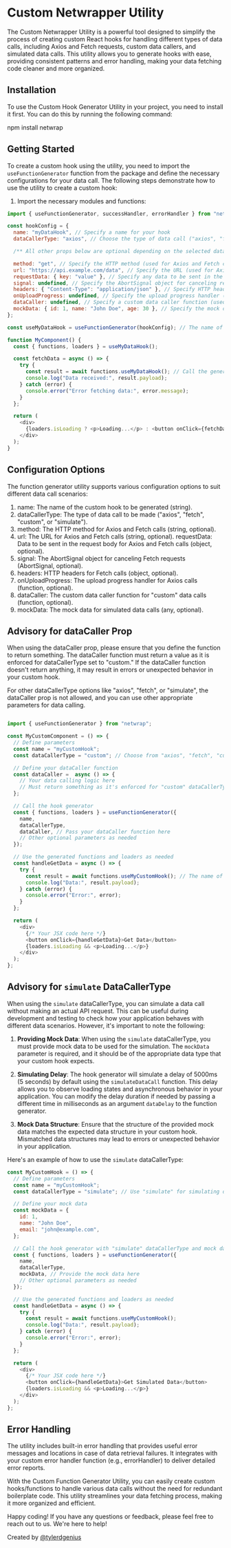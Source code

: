 Custom Netwrapper Utility
============================

The Custom Netwrapper Utility is a powerful tool designed to simplify the process of creating custom React hooks for handling different types of data calls, including Axios and Fetch requests, custom data callers, and simulated data calls. This utility allows you to generate hooks with ease, providing consistent patterns and error handling, making your data fetching code cleaner and more organized.

Installation
------------

To use the Custom Hook Generator Utility in your project, you need to install it first. You can do this by running the following command:

npm install netwrap

Getting Started
---------------

To create a custom hook using the utility, you need to import the `useFunctionGenerator` function from the package and define the necessary configurations for your data call. The following steps demonstrate how to use the utility to create a custom hook:

1. Import the necessary modules and functions:

```javascript
import { useFunctionGenerator, successHandler, errorHandler } from "netwrap";

const hookConfig = {
  name: "myDataHook", // Specify a name for your hook
  dataCallerType: "axios", // Choose the type of data call ("axios", "fetch", "custom", or "simulate")

  /** All other props below are optional depending on the selected data caller type */

  method: "get", // Specify the HTTP method (used for Axios and Fetch calls)
  url: "https://api.example.com/data", // Specify the URL (used for Axios and Fetch calls)
  requestData: { key: "value" }, // Specify any data to be sent in the request body (used for Axios and Fetch calls)
  signal: undefined, // Specify the AbortSignal object for canceling requests (used for Fetch calls)
  headers: { "Content-Type": "application/json" }, // Specify HTTP headers (used for Fetch calls)
  onUploadProgress: undefined, // Specify the upload progress handler (used for Axios calls)
  dataCaller: undefined, // Specify a custom data caller function (used for "custom" data calls). It is technically a function that allows you to define your own data caller. Just make sure that you return the data you want exported from your function
  mockData: { id: 1, name: "John Doe", age: 30 }, // Specify the mock data for simulated data calls
};

const useMyDataHook = useFunctionGenerator(hookConfig); // The name of your hook can be anything you want

function MyComponent() {
  const { functions, loaders } = useMyDataHook();

  const fetchData = async () => {
    try {
      const result = await functions.useMyDataHook(); // Call the generated hook function
      console.log("Data received:", result.payload);
    } catch (error) {
      console.error("Error fetching data:", error.message);
    }
  };

  return (
    <div>
      {loaders.isLoading ? <p>Loading...</p> : <button onClick={fetchData}>Fetch Data</button>}
    </div>
  );
}

```

Configuration Options
------------

The function generator utility supports various configuration options to suit different data call scenarios:

1. name: The name of the custom hook to be generated (string).
2. dataCallerType: The type of data call to be made ("axios", "fetch", "custom", or "simulate").
3. method: The HTTP method for Axios and Fetch calls (string, optional).
4. url: The URL for Axios and Fetch calls (string, optional).
requestData: Data to be sent in the request body for Axios and Fetch calls (object, optional).
5. signal: The AbortSignal object for canceling Fetch requests (AbortSignal, optional).
6. headers: HTTP headers for Fetch calls (object, optional).
7. onUploadProgress: The upload progress handler for Axios calls (function, optional).
8. dataCaller: The custom data caller function for "custom" data calls (function, optional).
9. mockData: The mock data for simulated data calls (any, optional).

Advisory for dataCaller Prop
------------

When using the dataCaller prop, please ensure that you define the function to return something. The dataCaller function must return a value as it is enforced for dataCallerType set to "custom." If the dataCaller function doesn't return anything, it may result in errors or unexpected behavior in your custom hook.

For other dataCallerType options like "axios", "fetch", or "simulate", the dataCaller prop is not allowed, and you can use other appropriate parameters for data calling.

```javascript

import { useFunctionGenerator } from "netwrap";

const MyCustomComponent = () => {
  // Define parameters
  const name = "myCustomHook";
  const dataCallerType = "custom"; // Choose from "axios", "fetch", "custom", or "simulate"

  // Define your dataCaller function
  const dataCaller =  async () => {
    // Your data calling logic here
    // Must return something as it's enforced for "custom" dataCallerType
  };

  // Call the hook generator
  const { functions, loaders } = useFunctionGenerator({
    name,
    dataCallerType,
    dataCaller, // Pass your dataCaller function here
    // Other optional parameters as needed
  });

  // Use the generated functions and loaders as needed
  const handleGetData = async () => {
    try {
      const result = await functions.useMyCustomHook(); // The name of the returned hook is determined by the name passed in the function generator
      console.log("Data:", result.payload);
    } catch (error) {
      console.error("Error:", error);
    }
  };

  return (
    <div>
      {/* Your JSX code here */}
      <button onClick={handleGetData}>Get Data</button>
      {loaders.isLoading && <p>Loading...</p>}
    </div>
  );
};


```

Advisory for `simulate` DataCallerType
------------

When using the `simulate` dataCallerType, you can simulate a data call without making an actual API request. This can be useful during development and testing to check how your application behaves with different data scenarios. However, it's important to note the following:

1. **Providing Mock Data**: When using the `simulate` dataCallerType, you must provide mock data to be used for the simulation. The `mockData` parameter is required, and it should be of the appropriate data type that your custom hook expects.

2. **Simulating Delay**: The hook generator will simulate a delay of 5000ms (5 seconds) by default using the `simulateDataCall` function. This delay allows you to observe loading states and asynchronous behavior in your application. You can modify the delay duration if needed by passing a different time in milliseconds as an argument `dataDelay` to the function generator.

3. **Mock Data Structure**: Ensure that the structure of the provided mock data matches the expected data structure in your custom hook. Mismatched data structures may lead to errors or unexpected behavior in your application.

Here's an example of how to use the `simulate` dataCallerType:

```javascript
const MyCustomHook = () => {
  // Define parameters
  const name = "myCustomHook";
  const dataCallerType = "simulate"; // Use "simulate" for simulating data

  // Define your mock data
  const mockData = {
    id: 1,
    name: "John Doe",
    email: "john@example.com",
  };

  // Call the hook generator with "simulate" dataCallerType and mock data
  const { functions, loaders } = useFunctionGenerator({
    name,
    dataCallerType,
    mockData, // Provide the mock data here
    // Other optional parameters as needed
  });

  // Use the generated functions and loaders as needed
  const handleGetData = async () => {
    try {
      const result = await functions.useMyCustomHook();
      console.log("Data:", result.payload);
    } catch (error) {
      console.error("Error:", error);
    }
  };

  return (
    <div>
      {/* Your JSX code here */}
      <button onClick={handleGetData}>Get Simulated Data</button>
      {loaders.isLoading && <p>Loading...</p>}
    </div>
  );
};

```

Error Handling
------------

The utility includes built-in error handling that provides useful error messages and locations in case of data retrieval failures. It integrates with your custom error handler function (e.g., errorHandler) to deliver detailed error reports.

With the Custom Function Generator Utility, you can easily create custom hooks/functions to handle various data calls without the need for redundant boilerplate code. This utility streamlines your data fetching process, making it more organized and efficient.

Happy coding! If you have any questions or feedback, please feel free to reach out to us. We're here to help!

Created by [@tylerdgenius](https://github.com/tylerdgenius)